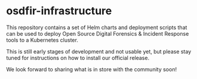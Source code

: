 # osdfir-infrastructure
This repository contains a set of Helm charts and deployment scripts that can be used to deploy Open Source Digital Forensics & Incident Response tools to a Kubernetes cluster. 

This is still early stages of development and not usable yet, but please stay tuned for instructions on how to install our official release. 

We look forward to sharing what is in store with the community soon!
